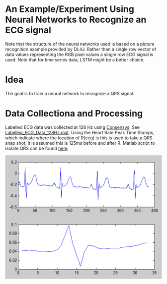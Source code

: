 # An Example/Experiment Using Neural Networks to Recognize an ECG signal

Note that the structure of the neural networks used is based on a picture recognition example provided by DL4J. Rather than a single row vector of data values representing the RGB pixel values a single row ECG signal is used. Note that for time series data, LSTM might be a better choice.

# Idea
The goal is to train a neural network to recognize a QRS signal.

# Data Collectiona and Processing
Labelled ECG data was collected at 128 Hz using [Consensys](http://shimmersensing.com/products/consensys). See [Labelled_ECG_Data_128Hz.mat](https://github.com/JongChern/DeepLearningExperiments/tree/master/DeepLearningExperiments/src/main/resources). Using the Heart Rate Peak Time Stamps, which indicate where the location of R(ecg) is this is used to take a QRS snap shot, it is assumed this is 125ms before and after R. Matlab script to isolate QRS can be found [here](https://github.com/JongChern/DeepLearningExperiments/blob/master/DeepLearningExperiments/Matlab/processLabelledECGtoSegmentsOfQRSSegments.m).

![Isolated QRS](https://github.com/JongChern/DeepLearningExperiments/blob/master/DeepLearningExperiments/src/main/resources/isolated_QRS_signals.PNG)


